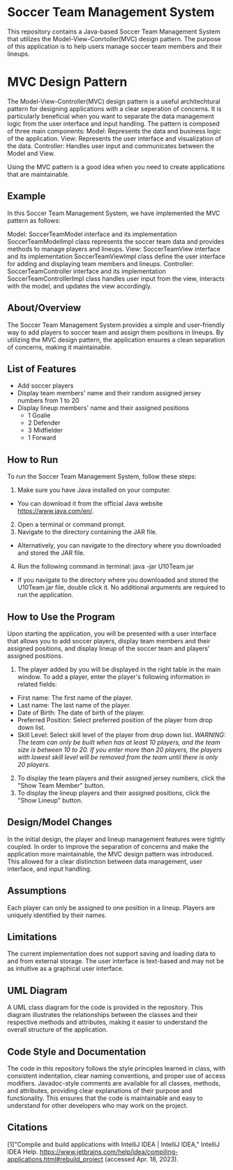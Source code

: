# Soccer Team Management System

This repository contains a Java-based Soccer Team Management System that utilizes the Model-View-Conrtoller(MVC) design pattern. The purpose of this application is to help users manage soccer team members and their lineups.

# MVC Design Pattern

The Model-View-Controller(MVC) design pattern is a useful architechtural pattern for designing applications with a clear seperation of concerns. It is particularly beneficial when you want to separate the data management logic from the user interface and input handling.
The pattern is composed of three main components:
Model: Represents the data and business logic of the application.
View: Represents the user interface and visualization of the data.
Controller: Handles user input and communicates between the Model and View.

Using the MVC pattern is a good idea when you need to create applications that are maintainable.

## Example

In this Soccer Team Management System, we have implemented the MVC pattern as follows:

Model: SoccerTeamModel interface and its implementation SoccerTeamModelImpl class represents the soccer team data and provides methods to manage players and lineups.
View: SoccerTeamView interface and its implementation SoccerTeamViewImpl class define the user interface for adding and displaying team members and lineups.
Controller: SoccerTeamController interface and its implementation SoccerTeamControllerImpl class handles user input from the view, interacts with the model, and updates the view accordingly.

## About/Overview

The Soccer Team Management System provides a simple and user-friendly way to add players to soccer team and assign them positions in lineups. By utilizing the MVC design pattern, the application ensures a clean separation of concerns, making it maintainable.

## List of Features
- Add soccer players
- Display team members' name and their random assigned jersey numbers from 1 to 20
- Display lineup members' name and their assigned positions
  - 1 Goalie
  - 2 Defender
  - 3 Midfielder
  - 1 Forward

## How to Run

To run the Soccer Team Management System, follow these steps:

1. Make sure you have Java installed on your computer. 
  - You can download it from the official Java website https://www.java.com/en/.
2. Open a terminal or command prompt.
3. Navigate to the directory containing the JAR file.
  - Alternatively, you can navigate to the directory where you downloaded and stored the JAR file.
4. Run the following command in terminal: java -jar U10Team.jar
  - If you navigate to the directory where you downloaded and stored the U10Team.jar file, double click it.
No additional arguments are required to run the application.

## How to Use the Program

Upon starting the application, you will be presented with a user interface that allows you to add soccer players, display team members and their assigned positions, and display lineup of the soccer team and players' assigned positions.

1. The player added by you will be displayed in the right table in the main window. To add a player, enter the player's following information in related fields:
  - First name: The first name of the player.
  - Last name: The last name of the player.
  - Date of Birth: The date of birth of the player.
  - Preferred Position: Select preferred position of the player from drop down list.
  - Skill Level: Select skill level of the player from drop down list.
*WARNING: The team can only be built when has at least 10 players, and the team size is between 10 to 20. 
    If you enter more than 20 players, the players with lowest skill level will be removed from the team until there is only 20 players.*
2. To display the team players and their assigned jersey numbers, click the "Show Team Member" button.
3. To display the lineup players and their assigned positions, click the "Show Lineup" button.

## Design/Model Changes

In the initial design, the player and lineup management features were tightly coupled. In order to improve the separation of concerns and make the application more maintainable, the MVC design pattern was introduced. This allowed for a clear distinction between data management, user interface, and input handling.

## Assumptions

Each player can only be assigned to one position in a lineup.
Players are uniquely identified by their names.

## Limitations

The current implementation does not support saving and loading data to and from external storage.
The user interface is text-based and may not be as intuitive as a graphical user interface.

## UML Diagram

A UML class diagram for the code is provided in the repository. This diagram illustrates the relationships between the classes and their respective methods and attributes, making it easier to understand the overall structure of the application.

## Code Style and Documentation

The code in this repository follows the style principles learned in class, with consistent indentation, clear naming conventions, and proper use of access modifiers. Javadoc-style comments are available for all classes, methods, and attributes, providing clear explanations of their purpose and functionality. This ensures that the code is maintainable and easy to understand for other developers who may work on the project.

## Citations
[1]"Compile and build applications with IntelliJ IDEA | IntelliJ IDEA," IntelliJ IDEA Help. https://www.jetbrains.com/help/idea/compiling-applications.html#rebuild_project (accessed Apr. 18, 2023).
